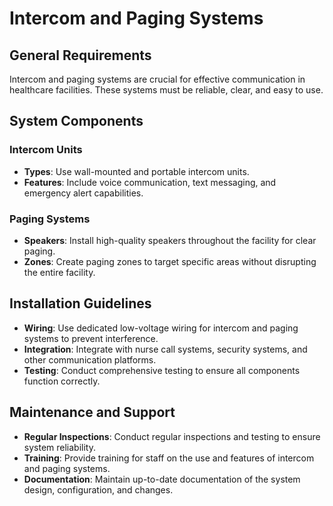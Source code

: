 # Intercom and Paging Systems

## General Requirements
Intercom and paging systems are crucial for effective communication in healthcare facilities. These systems must be reliable, clear, and easy to use.

## System Components
### Intercom Units
- **Types**: Use wall-mounted and portable intercom units.
- **Features**: Include voice communication, text messaging, and emergency alert capabilities.

### Paging Systems
- **Speakers**: Install high-quality speakers throughout the facility for clear paging.
- **Zones**: Create paging zones to target specific areas without disrupting the entire facility.

## Installation Guidelines
- **Wiring**: Use dedicated low-voltage wiring for intercom and paging systems to prevent interference.
- **Integration**: Integrate with nurse call systems, security systems, and other communication platforms.
- **Testing**: Conduct comprehensive testing to ensure all components function correctly.

## Maintenance and Support
- **Regular Inspections**: Conduct regular inspections and testing to ensure system reliability.
- **Training**: Provide training for staff on the use and features of intercom and paging systems.
- **Documentation**: Maintain up-to-date documentation of the system design, configuration, and changes.
